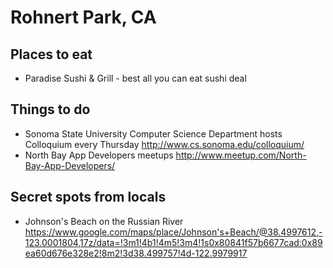 # Rohnert Park, CA

## Places to eat
- Paradise Sushi & Grill - best all you can eat sushi deal

## Things to do
- Sonoma State University Computer Science Department hosts Colloquium every Thursday http://www.cs.sonoma.edu/colloquium/ 
- North Bay App Developers meetups http://www.meetup.com/North-Bay-App-Developers/

## Secret spots from locals
- Johnson's Beach on the Russian River https://www.google.com/maps/place/Johnson's+Beach/@38.4997612,-123.0001804,17z/data=!3m1!4b1!4m5!3m4!1s0x80841f57b6677cad:0x89ea60d676e328e2!8m2!3d38.499757!4d-122.9979917 


